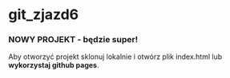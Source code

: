 # git_zjazd6
### NOWY PROJEKT - będzie super!

Aby otworzyć projekt sklonuj lokalnie i otwórz plik index.html lub **wykorzystaj github pages**.
